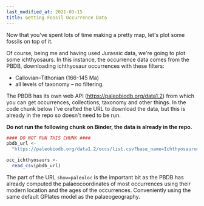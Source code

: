 ```yaml
---
last_modified_at: 2021-03-15
title: Getting Fossil Occurrence Data
---
```


Now that you've spent lots of time making a pretty map, let's plot some fossils on top of it.

Of course, being me and having used Jurassic data, we're going to plot some ichthyosaurs. In this instance, the occurrence data comes from the PBDB, downloading ichthyosaur occurrences with these filters:

* Callovian–Tithonian (166-145 Ma)
* all levels of taxonomy – no filtering.

The PBDB has its own web API (<https://paleobiodb.org/data1.2>) from which you can get occurrences, collections, taxonomy and other things. In the code chunk below I've crafted the URL to download the data, but this is already in the repo so doesn't need to be run.

**Do not run the following chunk on Binder, the data is already in the repo.**

```r
#### DO NOT RUN THIS CHUNK ####
pbdb_url <-
  "https://paleobiodb.org/data1.2/occs/list.csv?base_name=Ichthyosauromorpha&interval=Callovian,Oxfordian,Kimmeridgian,Tithonian&show=paleoloc"

occ_ichthyosaurs <-
  read_csv(pbdb_url)
```

The part of the URL `show=paleoloc` is the important bit as the PBDB has already computed the palaeocoordinates of most occurrences using their modern location and the ages of the occurrences. Conveniently using the same default GPlates model as the palaeogeography.
